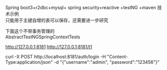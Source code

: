 
Spring boot3+r2dbc+mysql+ spring security+reactive +testNG +maven 技术示例  
只能用于主键自增的表可以保存，还需要进一步研究  


下面这个不带事务管理的  
AbstractTestNGSpringContextTests  

http://127.0.0.1:8181
http://127.0.0.1:8181/t1




curl -X POST http://localhost:8181/auth/login -H "Content-Type:application/json" -d "{\"username\":\"admin\", \"password\":\"123456\"}"

